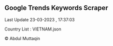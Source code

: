

## Google Trends Keywords Scraper 
 
Last Update 23-03-2023 , 17:37:03

Country List :
VIETNAM.json



© Abdul Muttaqin 
